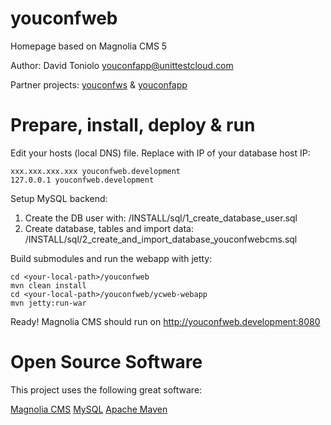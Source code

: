 youconfweb
==========

Homepage based on Magnolia CMS 5

Author: David Toniolo <youconfapp@unittestcloud.com>

Partner projects: [youconfws](https://github.com/davidtoniolo/youconfws) & [youconfapp](https://github.com/davidtoniolo/youconfapp) 


Prepare, install, deploy & run
==============================

Edit your hosts (local DNS) file. Replace with IP of your database host IP:

	xxx.xxx.xxx.xxx youconfweb.development
	127.0.0.1 youconfweb.development


Setup MySQL backend:

1. Create the DB user with: /INSTALL/sql/1_create_database_user.sql
2. Create database, tables and import data: /INSTALL/sql/2_create_and_import_database_youconfwebcms.sql


Build submodules and run the webapp with jetty:

	cd <your-local-path>/youconfweb
	mvn clean install
	cd <your-local-path>/youconfweb/ycweb-webapp
	mvn jetty:run-war


Ready! Magnolia CMS should run on http://youconfweb.development:8080


Open Source Software
====================

This project uses the following great software:

[Magnolia CMS](http://www.magnolia-cms.com)
[MySQL](http://www.mysql.de)
[Apache Maven](http://maven.apache.org)
